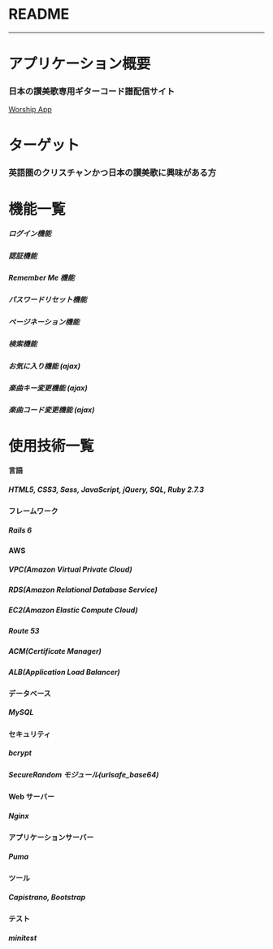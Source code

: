# README

---

# アプリケーション概要

### 日本の讃美歌専用ギターコード譜配信サイト

[Worship App](https://worship.tokyo "Worship App")

# ターゲット

### 英語圏のクリスチャンかつ日本の讃美歌に興味がある方

# 機能一覧

##### ログイン機能

##### 認証機能

##### Remember Me 機能

##### パスワードリセット機能

##### ページネーション機能

##### 検索機能

##### お気に入り機能 (ajax)

##### 楽曲キー変更機能 (ajax)

##### 楽曲コード変更機能 (ajax)

# 使用技術一覧

#### 言語

##### HTML5, CSS3, Sass, JavaScript, jQuery, SQL, Ruby 2.7.3

#### フレームワーク

##### Rails 6

#### AWS

##### VPC(Amazon Virtual Private Cloud)

##### RDS(Amazon Relational Database Service)

##### EC2(Amazon Elastic Compute Cloud)

##### Route 53

##### ACM(Certificate Manager)

##### ALB(Application Load Balancer)

#### データベース

##### MySQL

#### セキュリティ

##### bcrypt

##### SecureRandom モジュール(urlsafe_base64)

#### Web サーバー

##### Nginx

#### アプリケーションサーバー

##### Puma

#### ツール

##### Capistrano, Bootstrap

#### テスト

##### minitest
